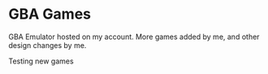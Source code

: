 # GBA Games
GBA Emulator hosted on my account.
More games added by me, and other design changes by me.

Testing new games